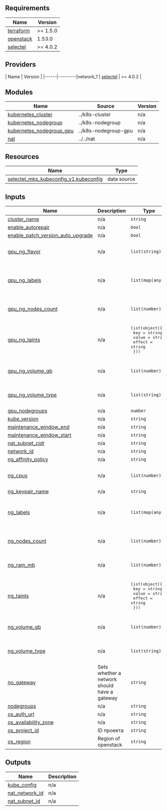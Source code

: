 ## Requirements

| Name | Version |
|------|---------|
| <a name="requirement_terraform"></a> [terraform](#requirement\_terraform) | >= 1.5.0 |
| <a name="requirement_openstack"></a> [openstack](#requirement\_openstack) | 1.53.0 |
| <a name="requirement_selectel"></a> [selectel](#requirement\_selectel) | >= 4.0.2 |

## Providers

| Name | Version |
|------|---------|network_1
| <a name="provider_selectel"></a> [selectel](#provider\_selectel) | >= 4.0.2 |

## Modules

| Name | Source | Version |
|------|--------|---------|
| <a name="module_kubernetes_cluster"></a> [kubernetes\_cluster](#module\_kubernetes\_cluster) | ../k8s-cluster | n/a |
| <a name="module_kubernetes_nodegroup"></a> [kubernetes\_nodegroup](#module\_kubernetes\_nodegroup) | ../k8s-nodegroup | n/a |
| <a name="module_kubernetes_nodegroup_gpu"></a> [kubernetes\_nodegroup\_gpu](#module\_kubernetes\_nodegroup\_gpu) | ../k8s-nodegroup-gpu | n/a |
| <a name="module_nat"></a> [nat](#module\_nat) | ../../nat | n/a |

## Resources

| Name | Type |
|------|------|
| [selectel_mks_kubeconfig_v1.kubeconfig](https://registry.terraform.io/providers/selectel/selectel/latest/docs/data-sources/mks_kubeconfig_v1) | data source |

## Inputs

| Name | Description | Type | Default | Required |
|------|-------------|------|---------|:--------:|
| <a name="input_cluster_name"></a> [cluster\_name](#input\_cluster\_name) | n/a | `string` | n/a | yes |
| <a name="input_enable_autorepair"></a> [enable\_autorepair](#input\_enable\_autorepair) | n/a | `bool` | `false` | no |
| <a name="input_enable_patch_version_auto_upgrade"></a> [enable\_patch\_version\_auto\_upgrade](#input\_enable\_patch\_version\_auto\_upgrade) | n/a | `bool` | `false` | no |
| <a name="input_gpu_ng_flavor"></a> [gpu\_ng\_flavor](#input\_gpu\_ng\_flavor) | n/a | `list(string)` | <pre>[<br>  "2"<br>]</pre> | no |
| <a name="input_gpu_ng_labels"></a> [gpu\_ng\_labels](#input\_gpu\_ng\_labels) | n/a | `list(map(any))` | <pre>[<br>  {<br>    "role": "gpu"<br>  }<br>]</pre> | no |
| <a name="input_gpu_ng_nodes_count"></a> [gpu\_ng\_nodes\_count](#input\_gpu\_ng\_nodes\_count) | n/a | `list(number)` | <pre>[<br>  2<br>]</pre> | no |
| <a name="input_gpu_ng_taints"></a> [gpu\_ng\_taints](#input\_gpu\_ng\_taints) | n/a | <pre>list(object({<br>    key    = string<br>    value  = string<br>    effect = string<br>  }))</pre> | `[]` | no |
| <a name="input_gpu_ng_volume_gb"></a> [gpu\_ng\_volume\_gb](#input\_gpu\_ng\_volume\_gb) | n/a | `list(number)` | <pre>[<br>  32<br>]</pre> | no |
| <a name="input_gpu_ng_volume_type"></a> [gpu\_ng\_volume\_type](#input\_gpu\_ng\_volume\_type) | n/a | `list(string)` | <pre>[<br>  "fast"<br>]</pre> | no |
| <a name="input_gpu_nodegroups"></a> [gpu\_nodegroups](#input\_gpu\_nodegroups) | n/a | `number` | `0` | no |
| <a name="input_kube_version"></a> [kube\_version](#input\_kube\_version) | n/a | `string` | n/a | yes |
| <a name="input_maintenance_window_end"></a> [maintenance\_window\_end](#input\_maintenance\_window\_end) | n/a | `string` | `"04:00:00"` | no |
| <a name="input_maintenance_window_start"></a> [maintenance\_window\_start](#input\_maintenance\_window\_start) | n/a | `string` | `"03:00:00"` | no |
| <a name="input_nat_subnet_cidr"></a> [nat\_subnet\_cidr](#input\_nat\_subnet\_cidr) | n/a | `string` | `"10.222.0.0/16"` | no |
| <a name="input_network_id"></a> [network\_id](#input\_network\_id) | n/a | `string` | `""` | no |
| <a name="input_ng_affinity_policy"></a> [ng\_affinity\_policy](#input\_ng\_affinity\_policy) | n/a | `string` | `""` | no |
| <a name="input_ng_cpus"></a> [ng\_cpus](#input\_ng\_cpus) | n/a | `list(number)` | <pre>[<br>  2<br>]</pre> | no |
| <a name="input_ng_keypair_name"></a> [ng\_keypair\_name](#input\_ng\_keypair\_name) | n/a | `string` | `""` | no |
| <a name="input_ng_labels"></a> [ng\_labels](#input\_ng\_labels) | n/a | `list(map(any))` | <pre>[<br>  {<br>    "role": "system"<br>  }<br>]</pre> | no |
| <a name="input_ng_nodes_count"></a> [ng\_nodes\_count](#input\_ng\_nodes\_count) | n/a | `list(number)` | <pre>[<br>  2<br>]</pre> | no |
| <a name="input_ng_ram_mb"></a> [ng\_ram\_mb](#input\_ng\_ram\_mb) | n/a | `list(number)` | <pre>[<br>  4096<br>]</pre> | no |
| <a name="input_ng_taints"></a> [ng\_taints](#input\_ng\_taints) | n/a | <pre>list(object({<br>    key    = string<br>    value  = string<br>    effect = string<br>  }))</pre> | `[]` | no |
| <a name="input_ng_volume_gb"></a> [ng\_volume\_gb](#input\_ng\_volume\_gb) | n/a | `list(number)` | <pre>[<br>  32<br>]</pre> | no |
| <a name="input_ng_volume_type"></a> [ng\_volume\_type](#input\_ng\_volume\_type) | n/a | `list(string)` | <pre>[<br>  "fast"<br>]</pre> | no |
| <a name="input_no_gateway"></a> [no\_gateway](#input\_no\_gateway) | Sets whether a network should have a gateway | `string` | `false` | no |
| <a name="input_nodegroups"></a> [nodegroups](#input\_nodegroups) | n/a | `string` | `1` | no |
| <a name="input_os_auth_url"></a> [os\_auth\_url](#input\_os\_auth\_url) | n/a | `string` | `"https://api.selvpc.ru/identity/v3/auth/"` | no |
| <a name="input_os_availability_zone"></a> [os\_availability\_zone](#input\_os\_availability\_zone) | n/a | `string` | n/a | yes |
| <a name="input_os_project_id"></a> [os\_project\_id](#input\_os\_project\_id) | ID проекта | `string` | n/a | yes |
| <a name="input_os_region"></a> [os\_region](#input\_os\_region) | Region of openstack | `string` | n/a | yes |

## Outputs

| Name | Description |
|------|-------------|
| <a name="output_kube_config"></a> [kube\_config](#output\_kube\_config) | n/a |
| <a name="output_nat_network_id"></a> [nat\_network\_id](#output\_nat\_network\_id) | n/a |
| <a name="output_nat_subnet_id"></a> [nat\_subnet\_id](#output\_nat\_subnet\_id) | n/a |
